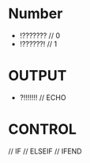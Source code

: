 # Number
- !??????? // 0
- !??????! // 1

# OUTPUT
- ?!!!!!!! // ECHO

# CONTROL
// IF
// ELSEIF
// IFEND
